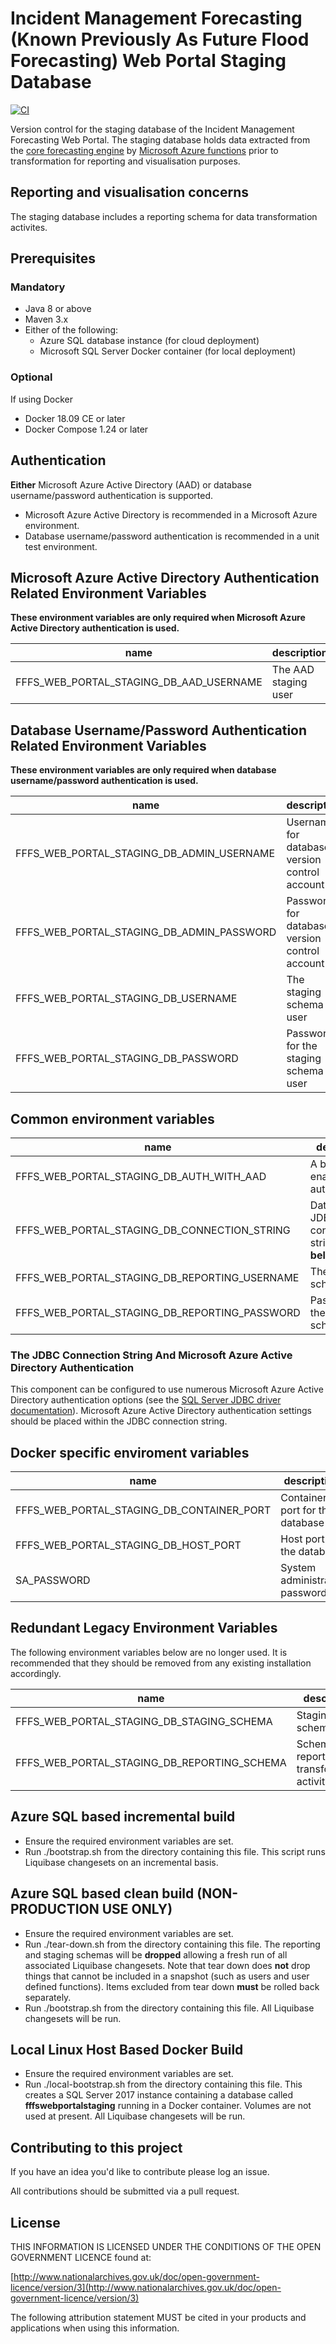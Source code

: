 # Incident Management Forecasting (Known Previously As Future Flood Forecasting) Web Portal Staging Database

[![CI](https://github.com/DEFRA/future-flood-forecasting-web-portal-staging/actions/workflows/ci.yml/badge.svg)](https://github.com/DEFRA/future-flood-forecasting-web-portal-staging/actions/workflows/ci.yml)

Version control for the staging database of the Incident Management Forecasting Web Portal.
The staging database holds data extracted from the [core forecasting engine](https://www.deltares.nl/en/software/flood-forecasting-system-delft-fews-2/) by [Microsoft Azure functions](https://github.com/DEFRA/future-flood-forecasting-web-portal-importer) prior to transformation for reporting and visualisation purposes.

## Reporting and visualisation concerns

The staging database includes a reporting schema for data transformation activites.

## Prerequisites

### Mandatory

* Java 8 or above
* Maven 3.x
* Either of the following:
  * Azure SQL database instance (for cloud deployment)
  * Microsoft SQL Server Docker container (for local deployment)

### Optional

If using Docker

* Docker 18.09 CE or later
* Docker Compose 1.24 or later

## Authentication

**Either** Microsoft Azure Active Directory (AAD) or database username/password authentication is supported.

* Microsoft Azure Active Directory is recommended in a Microsoft Azure environment.
* Database username/password authentication is recommended in a unit test environment.

## Microsoft Azure Active Directory Authentication Related Environment Variables

**These environment variables are only required when Microsoft Azure Active Directory authentication is used.**

| name                                           | description                                           | required | default | valid       |
|------------------------------------------------|-------------------------------------------------------|----------|---------|-------------|
| FFFS_WEB_PORTAL_STAGING_DB_AAD_USERNAME        | The AAD staging user                                  | yes      |         |             |

## Database Username/Password Authentication Related Environment Variables

**These environment variables are only required when database username/password authentication is used.**

| name                                           | description                                           | required | default | valid       |
|------------------------------------------------|-------------------------------------------------------|----------|---------|-------------|
| FFFS_WEB_PORTAL_STAGING_DB_ADMIN_USERNAME      | Username for database version control account         | yes      |         |             |
| FFFS_WEB_PORTAL_STAGING_DB_ADMIN_PASSWORD      | Password for database version control account         | yes      |         |             |
| FFFS_WEB_PORTAL_STAGING_DB_USERNAME            | The staging schema user                               | yes      |         |             |
| FFFS_WEB_PORTAL_STAGING_DB_PASSWORD            | Password for the staging schema user                  | yes      |         |             |

## Common environment variables

| name                                           | description                                           | required | default | valid       |
|------------------------------------------------|-------------------------------------------------------|----------|---------|-------------|
| FFFS_WEB_PORTAL_STAGING_DB_AUTH_WITH_AAD       | A boolean enabling AAD authentication                 | no       |         |             |
| FFFS_WEB_PORTAL_STAGING_DB_CONNECTION_STRING   | Database JDBC connection string (**see below**)       | yes      |         |             |
| FFFS_WEB_PORTAL_STAGING_DB_REPORTING_USERNAME  | The reporting schema user                             | yes      |         |             |
| FFFS_WEB_PORTAL_STAGING_DB_REPORTING_PASSWORD  | Password for the reporting schema user                | yes      |         |             |

### The JDBC Connection String And Microsoft Azure Active Directory Authentication

This component can be configured to use numerous Microsoft Azure Active Directory authentication options (see the [SQL Server JDBC driver documentation](https://docs.microsoft.com/en-us/sql/connect/jdbc/setting-the-connection-properties?view=sql-server-ver15)). Microsoft Azure Active Directory authentication settings should be placed within the JDBC connection string.

## Docker specific enviroment variables

| name                                           | description                                           | required | default | valid       |
|------------------------------------------------|-------------------------------------------------------|----------|---------|-------------|
| FFFS_WEB_PORTAL_STAGING_DB_CONTAINER_PORT      | Container port for the database                       | no       | 1433    |             |
| FFFS_WEB_PORTAL_STAGING_DB_HOST_PORT           | Host port for the database                            | no       | 1433    |             |
| SA_PASSWORD                                    | System administrator password                         | yes      |         |             |

## Redundant Legacy Environment Variables

The following environment variables below are no longer used. It is recommended that they should be removed from any existing installation
accordingly.

| name                                           | description                                           | required | default | valid       |
|------------------------------------------------|-------------------------------------------------------|----------|---------|-------------|
| FFFS_WEB_PORTAL_STAGING_DB_STAGING_SCHEMA      | Staging schema name                                   | yes      |         |             |
| FFFS_WEB_PORTAL_STAGING_DB_REPORTING_SCHEMA    | Schema for reporting data transformation activities   | yes      |         |             |

## Azure SQL based incremental build

* Ensure the required environment variables are set.
* Run ./bootstrap.sh from the directory containing this file. This script runs Liquibase changesets on an incremental basis.

## Azure SQL based clean build (NON-PRODUCTION USE ONLY)

* Ensure the required environment variables are set.
* Run ./tear-down.sh from the directory containing this file. The reporting and staging schemas
  will be **dropped** allowing a fresh run of all associated Liquibase changesets. Note that tear down does
  **not** drop things that cannot be included in a snapshot (such as users and user defined functions). Items
  excluded from tear down **must** be rolled back separately.
* Run ./bootstrap.sh from the directory containing this file. All Liquibase changesets will be run.
  
## Local Linux Host Based Docker Build

* Ensure the required environment variables are set.
* Run ./local-bootstrap.sh from  the directory containing this file. This creates a SQL Server 2017 instance containing a database called
  **fffswebportalstaging** running in a Docker container. Volumes are not used at present. All Liquibase changesets will be run.

## Contributing to this project

If you have an idea you'd like to contribute please log an issue.

All contributions should be submitted via a pull request.

## License

THIS INFORMATION IS LICENSED UNDER THE CONDITIONS OF THE OPEN GOVERNMENT LICENCE found at:

[http://www.nationalarchives.gov.uk/doc/open-government-licence/version/3](http://www.nationalarchives.gov.uk/doc/open-government-licence/version/3)

The following attribution statement MUST be cited in your products and applications when using this information.
